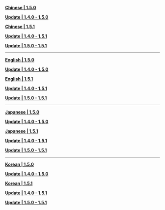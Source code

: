 **[Chinese | 1.5.0](https://autopatchhk.yuanshen.com/client_app/pc_mihoyo/20210428_de80a243f7474c39/Audio_Chinese_1.5.0.zip)**

**[Update | 1.4.0 - 1.5.0](https://autopatchhk.yuanshen.com/client_app/update/hk4e_global/10/zh-cn_1.4.0_1.5.0_diff_hvg2F3QM.zip)**

**[Chinese | 1.5.1](https://autopatchhk.yuanshen.com/client_app/pc_mihoyo/20210430_27ad367085356fd4/Audio_Chinese_1.5.1.zip)**

**[Update | 1.4.0 - 1.5.1](https://autopatchhk.yuanshen.com/client_app/update/hk4e_global/10/zh-cn_1.4.0_1.5.1_diff_hWTvXn2Q.zip)**

**[Update | 1.5.0 - 1.5.1](https://autopatchhk.yuanshen.com/client_app/update/hk4e_global/10/zh-cn_1.5.0_1.5.1_diff_2heO3D7V.zip)**

----

**[English | 1.5.0](https://autopatchhk.yuanshen.com/client_app/pc_mihoyo/20210428_de80a243f7474c39/Audio_English(US)_1.5.0.zip)**

**[Update | 1.4.0 - 1.5.0](https://autopatchhk.yuanshen.com/client_app/update/hk4e_global/10/en-us_1.4.0_1.5.0_diff_KdXT5Pi0.zip)**

**[English | 1.5.1](https://autopatchhk.yuanshen.com/client_app/pc_mihoyo/20210430_27ad367085356fd4/Audio_English(US)_1.5.1.zip)**

**[Update | 1.4.0 - 1.5.1](https://autopatchhk.yuanshen.com/client_app/update/hk4e_global/10/en-us_1.4.0_1.5.1_diff_CKgnIUN3.zip)**

**[Update | 1.5.0 - 1.5.1](https://autopatchhk.yuanshen.com/client_app/update/hk4e_global/10/en-us_1.5.0_1.5.1_diff_Gg3Q5aOK.zip)**

---

**[Japanese | 1.5.0](https://autopatchhk.yuanshen.com/client_app/pc_mihoyo/20210428_de80a243f7474c39/Audio_Japanese_1.5.0.zip)**

**[Update | 1.4.0 - 1.5.0](https://autopatchhk.yuanshen.com/client_app/update/hk4e_global/10/ja-jp_1.4.0_1.5.0_diff_hfBOW6ym.zip)**

**[Japanese | 1.5.1](https://autopatchhk.yuanshen.com/client_app/pc_mihoyo/20210430_27ad367085356fd4/Audio_Japanese_1.5.1.zip)**

**[Update | 1.4.0 - 1.5.1](https://autopatchhk.yuanshen.com/client_app/update/hk4e_global/10/ja-jp_1.4.0_1.5.1_diff_4sjKQmSG.zip)**

**[Update | 1.5.0 - 1.5.1](https://autopatchhk.yuanshen.com/client_app/update/hk4e_global/10/ja-jp_1.5.0_1.5.1_diff_P72LxVCa.zip)**

---

**[Korean | 1.5.0](https://autopatchhk.yuanshen.com/client_app/pc_mihoyo/20210428_de80a243f7474c39/Audio_Chinese_1.5.0.zip)**

**[Update | 1.4.0 - 1.5.0](https://autopatchhk.yuanshen.com/client_app/update/hk4e_global/10/ko-kr_1.4.0_1.5.0_diff_NcX8UP1L.zip)**

**[Korean | 1.5.1](https://autopatchhk.yuanshen.com/client_app/pc_mihoyo/20210430_27ad367085356fd4/Audio_Korean_1.5.1.zip)**

**[Update | 1.4.0 - 1.5.1](https://autopatchhk.yuanshen.com/client_app/update/hk4e_global/10/ko-kr_1.4.0_1.5.1_diff_bsZjWULg.zip)**

**[Update | 1.5.0 - 1.5.1](https://autopatchhk.yuanshen.com/client_app/update/hk4e_global/10/ko-kr_1.5.0_1.5.1_diff_4wMycdN3.zip)**
